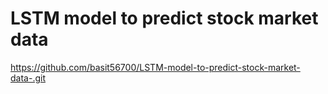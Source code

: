 # LSTM model to predict stock market data 
 
https://github.com/basit56700/LSTM-model-to-predict-stock-market-data-.git